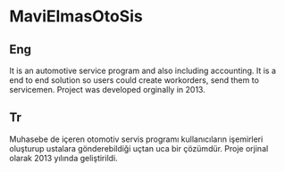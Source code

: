 # MaviElmasOtoSis
## Eng
It is an automotive service program and also including accounting. It is a end to end solution so users could create workorders, send them to servicemen.
Project was developed orginally in 2013.

## Tr
Muhasebe de içeren otomotiv servis programı kullanıcıların işemirleri oluşturup ustalara gönderebildiği uçtan uca bir çözümdür.
Proje orjinal olarak 2013 yılında geliştirildi.
